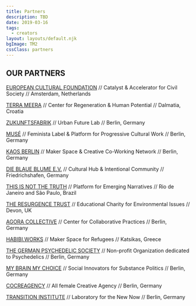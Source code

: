 ```yaml
---
title: Partners
description: TBD
date: 2019-03-16
tags:
  - creators
layout: layouts/default.njk
bgImage: TM2
cssClass: partners
---
```


## OUR PARTNERS

[EUROPEAN CULTURAL FOUNDATION](http://www.culturalfoundation.eu/) // Catalyst & Accelerator for Civil Society // Amsterdam, Netherlands

[TERRA MEERA](https://www.terrameera.com) // Center for Regeneration & Human Potential  // Dalmatia, Croatia

[ZUKUNFTSFABRIK](http://zukunftsfabrik.berlin/) // Urban Future Lab // Berlin, Germany

[MUSÉ](http://www.timetomuse.com) // Feminista Label & Platform for Progressive Cultural Work // Berlin, Germany

[KAOS BERLIN](http://www.kaosberlin.de) // Maker Space & Creative Co-Working Network // Berlin, Germany

[DIE BLAUE BLUME E.V.](http://dieblaueblume.org/) // Cultural Hub & Intentional Community // Friedrichshafen, Germany

[THIS IS NOT THE TRUTH](https://www.youtube.com/channel/UCdUBFdGc1bpWxNJntkmu2CA) // Platform for Emerging Narratives // Rio de Janeiro and São Paulo, Brazil

[THE RESURGENCE TRUST](https://www.resurgence.org/about/trust.html) // Educational Charity for Environmental Issues // Devon, UK

[AGORA COLLECTIVE](http://agoracollective.org/) // Center for Collaborative Practices // Berlin, Germany

[HABIBI.WORKS](https://soupandsocks.eu/habibiworks/) // Maker Space for Refugees // Katsikas, Greece

[THE GERMAN PSYCHEDELIC SOCIETY](http://psychedelicsociety.de) // Non-profit Organization dedicated to Psychedelics // Berlin, Germany

[MY BRAIN MY CHOICE](https://mybrainmychoice.de/) // Social Innovators for Substance Politics // Berlin, Germany

[COCREAGENCY](https://www.co-creagency.com/) // All female Creative Agency // Berlin, Germany

[TRANSITION INSTITUTE](https://www.transition-institute.org/) // Laboratory for the New Now // Berlin, Germany
